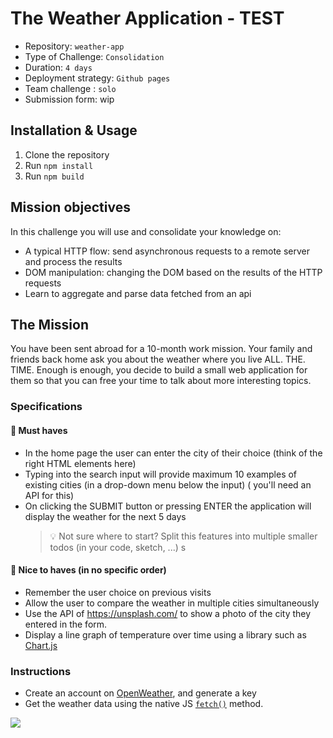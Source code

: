 # The Weather Application - TEST

- Repository: `weather-app`
- Type of Challenge: `Consolidation`
- Duration: `4 days`
- Deployment strategy: `Github pages`
- Team challenge : `solo`
- Submission form: wip

## Installation & Usage

1. Clone the repository
2. Run `npm install`
3. Run `npm build`

## Mission objectives

In this challenge you will use and consolidate your knowledge on:

- A typical HTTP flow: send asynchronous requests to a remote server and process the results
- DOM manipulation: changing the DOM based on the results of the HTTP requests
- Learn to aggregate and parse data fetched from an api

## The Mission

You have been sent abroad for a 10-month work mission. Your family and friends back home ask you about the weather where you live ALL. THE. TIME.
Enough is enough, you decide to build a small web application for them so that you can free your time to talk about more interesting topics.

### Specifications

#### 🌱 Must haves

- In the home page the user can enter the city of their choice (think of the right HTML elements here)
- Typing into the search input will provide maximum 10 examples of existing cities (in a drop-down menu below the input) ( you'll need an API for this)
- On clicking the SUBMIT button or pressing ENTER the application will display the weather for the next 5 days
  > 💡 Not sure where to start? Split this features into multiple smaller todos (in your code, sketch, ...)
  > s

#### 🌼 Nice to haves (in no specific order)

- Remember the user choice on previous visits
- Allow the user to compare the weather in multiple cities simultaneously
- Use the API of https://unsplash.com/ to show a photo of the city they entered in the form.
- Display a line graph of temperature over time using a library such as [Chart.js](https://www.chartjs.org)

### Instructions

- Create an account on [OpenWeather](https://home.openweathermap.org/), and generate a key
- Get the weather data using the native JS [`fetch()`](https://devdocs.io/dom/fetch_api/using_fetch) method.

![](./american-storm.gif)
